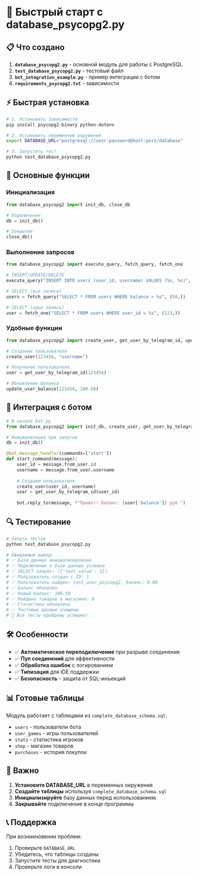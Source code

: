 # 🚀 Быстрый старт с database_psycopg2.py

## 📋 Что создано

1. **`database_psycopg2.py`** - основной модуль для работы с PostgreSQL
2. **`test_database_psycopg2.py`** - тестовый файл
3. **`bot_integration_example.py`** - пример интеграции с ботом
4. **`requirements_psycopg2.txt`** - зависимости

## ⚡ Быстрая установка

```bash
# 1. Установить зависимости
pip install psycopg2-binary python-dotenv

# 2. Установить переменную окружения
export DATABASE_URL="postgresql://user:password@host:port/database"

# 3. Запустить тест
python test_database_psycopg2.py
```

## 🔧 Основные функции

### Инициализация
```python
from database_psycopg2 import init_db, close_db

# Подключение
db = init_db()

# Закрытие
close_db()
```

### Выполнение запросов
```python
from database_psycopg2 import execute_query, fetch_query, fetch_one

# INSERT/UPDATE/DELETE
execute_query("INSERT INTO users (user_id, username) VALUES (%s, %s)", (123, "user"))

# SELECT (все записи)
users = fetch_query("SELECT * FROM users WHERE balance > %s", (50,))

# SELECT (одна запись)
user = fetch_one("SELECT * FROM users WHERE user_id = %s", (123,))
```

### Удобные функции
```python
from database_psycopg2 import create_user, get_user_by_telegram_id, update_user_balance

# Создание пользователя
create_user(123456, "username")

# Получение пользователя
user = get_user_by_telegram_id(123456)

# Обновление баланса
update_user_balance(123456, 100.50)
```

## 🎯 Интеграция с ботом

```python
# В начале bot.py
from database_psycopg2 import init_db, create_user, get_user_by_telegram_id

# Инициализация при запуске
db = init_db()

@bot.message_handler(commands=['start'])
def start_command(message):
    user_id = message.from_user.id
    username = message.from_user.username
    
    # Создаем пользователя
    create_user(user_id, username)
    user = get_user_by_telegram_id(user_id)
    
    bot.reply_to(message, f"Привет! Баланс: {user['balance']} руб.")
```

## 🔍 Тестирование

```bash
# Запуск тестов
python test_database_psycopg2.py

# Ожидаемый вывод:
# ✅ База данных инициализирована
# ✅ Подключение к базе данных успешно
# ✅ SELECT запрос: [{'test_value': 1}]
# ✅ Пользователь создан с ID: 1
# ✅ Пользователь найден: test_user_psycopg2, баланс: 0.00
# ✅ Баланс обновлен
# ✅ Новый баланс: 100.50
# ✅ Найдено товаров в магазине: 8
# ✅ Статистика обновлена
# ✅ Тестовые данные очищены
# 🎉 Все тесты пройдены успешно!
```

## 🛠️ Особенности

- ✅ **Автоматическое переподключение** при разрыве соединения
- ✅ **Пул соединений** для эффективности
- ✅ **Обработка ошибок** с логированием
- ✅ **Типизация** для IDE поддержки
- ✅ **Безопасность** - защита от SQL-инъекций

## 📊 Готовые таблицы

Модуль работает с таблицами из `complete_database_schema.sql`:

- `users` - пользователи бота
- `user_games` - игры пользователей  
- `stats` - статистика игроков
- `shop` - магазин товаров
- `purchases` - история покупок

## 🚨 Важно

1. **Установите DATABASE_URL** в переменных окружения
2. **Создайте таблицы** используя `complete_database_schema.sql`
3. **Инициализируйте** базу данных перед использованием
4. **Закрывайте** подключение в конце программы

## 📞 Поддержка

При возникновении проблем:
1. Проверьте `DATABASE_URL`
2. Убедитесь, что таблицы созданы
3. Запустите тесты для диагностики
4. Проверьте логи в консоли
